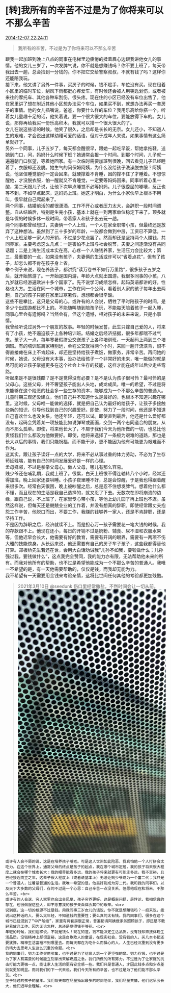 # [转]我所有的辛苦不过是为了你将来可以不那么辛苦
[2014-12-07 22:24:11](#data.create_time)
> 我所有的辛苦，不过是为了你将来可以不那么辛苦

跟我一起加班到晚上八点的同事在电梯里边疲倦的揉着眉心边跟我讲他女儿的事情。他的女儿三岁了，一次发脾气说，你不就是想赚钱吗？你不要上班了，每天带我出去一趟，总会捡到一分钱的。你不把它交给警察叔叔，不就有钱了吗？这样你还能陪我玩。<br>
	接下来，他又讲了另外一件事，买房子的时候，钱不趁手，车位没有买。现在租着小区里的临时车位，刮风下雨都挺心疼爱车，有时候还会被人用钥匙划伤，或者被来往的摩托车、其他各种车刮伤，很头疼。现在住的小区已经没有车位出售了，他在家里讲了想在附近其他小区想办法买个车位，如果买不到，就想办法再买一套房子的事情。他的女儿插嘴说，爸爸，你要什么样的车位？我用乐高给你搭一个。听着女儿童趣十足的话，他笑着说，要一个很大很大的车位，要能放得下车的。女儿说，那你再给我买一份乐高积木，我就可以搭一个很大很大的了。<br>
	女儿在说这些话的时候，他笑了很久，之后却是长长的无奈。女儿还小，不知道人生的艰难，才会说出这样幼稚可爱的话语，但对于成年人来说，如果事情有这么简单就好了。<br>
	另外一个同事，儿子五岁了，每天都会醒很早，跟她一起吃早饭，帮她拿拖鞋，送她到门口，问，妈妈什么时候下班？她通常会报一个时间。到那个时间，儿子就一遍遍朝门口张望，等着她回家。有一次临时需要加班到很晚，回去看见儿子已经睡着了，衣服却还没脱。她生气的问保姆阿姨，为什么没给孩子洗澡脱衣服？阿姨说，他坚信睡觉前你一定会回来，就硬撑着不肯睡，困的撑不住了才睡着。不想惊醒他，才没脱衣服，怕一醒就又不肯睡觉，一定要等妈妈回来。同事听着心里一酸，第二天跟儿子说，让他下次早点睡觉不必等妈妈。儿子很委屈的嘟囔，反正也等不到，不如早点起床，送妈妈上班。她这才明白，为什么小家伙早上根本不用叫，很早就自己爬起来了。<br>
	两个同事，结婚前活的都很潇洒，工作不开心或者压力太大，会辞职一段时间调整。自从结婚后，特别是生完小孩，基本上就在一到两家单位稳定下来了。顶多就是年假的时候多休一段时间，带着家人和孩子出去玩一趟。<br>
	两个同事都曾经想过，夫妻俩一个人上班，一个人在家全职带小孩，但最终还是放弃了这种想法。虽然到了三十多岁的年龄，一般都会做到中层，工资已不算低，一个人上班足够一家人的开销，不过是少花点罢了。然而却还是坚持两个人赚钱，共同养家。主要考虑这么几点：一是害怕不上班与社会脱节，夫妻之间逐渐没有共同话题；二是上海生活成本实在高，心疼一个人赚钱养家，生活压力会比较大；第三，最重要的一点，如果没有孩子，夫妻俩的生活或许可以“省着点花”，但有了孩子，却怎么都不肯在孩子身上省。<br>
	举个例子来说，现在养孩子，都讲究“读万卷书不如行万里路”，很多孩子五岁之后，就开始旅游了。一开始是国内游，年龄大点就出国游。我很多同事的小孩，八九岁就已经游遍欧洲十多个国家了。先不说学习成绩怎样，起码英语都讲的好，性格也大方。生活在同一个城市，工作在同一个公司，看着别人家的孩子每年出去两趟，自己的孩子只能在家里过寒暑假，想想都会很辛酸。<br>
	这些不是攀比，这只是父母的心。或许有的人会说，牺牲了平时陪孩子的时间，是多少个出国游都比不上的。不能随叫随到陪孩子玩，不能每天陪着孩子一起入睡，同事心里会有遗憾吗？当然会有，但这个遗憾，相对孩子的未来来说，只是小事情。<br>
	我曾经听说过另外一个朋友的故事。年轻的时候发誓，此生只嫁自己爱的人，将来有了小孩，绝不逼迫孩子上各种培训班。结婚之后经济拮据，很多年都喘不过气来。孩子大一点，每年寒暑假挤公交送孩子上各种培训班，一天起码上两到三个培训班。有的培训班离家特别远，单程公交就得两个小时，来回一趟汗流浃背，恨不得直接瘫在床上不肯起床，却还是坚持给孩子煮饭，做家务，非常辛苦。再问她的时候，她说，父母没有大本事，没办法给孩子一个非常好的未来，唯一能做的就是尽可能的让孩子掌握更多在这个社会上生存的技能，这样才能在成年以后少走些弯路。<br>
	听起来是不是很残酷？是不是觉得没有必要？是不是认为孩子很可怜？最可怜的是父母心。这些父母，并不奢望孩子能出人头地，成龙成凤，唯一的希望，不过是将来能够在这个险恶的社会多一些生存的资本，能够成为一个不那么辛苦的普通人。儿童时期三观还没建立，他们自己并不知道什么是最好的，也根本不知道兴趣在哪里。这时候，父母唯一能做的选择，就是把自己认为最好的给孩子，让孩子多接触些新的知识，引导他找到自己的兴趣爱好。即使，努力了一段时间，他还是不知道自己喜欢什么也没关系，他还年轻，还可以试。即使直到最后，他还是什么爱好都没有，起码会凭着某一项技能比如说弹琴或画画，交到一两个志同道合的朋友，从而不那么孤单。即使，将来他长大了，不屑于我们今天为他所做的一切，也总比他责怪我们什么都没为他做要好。即使，他将来选择了一条极为艰难的道路，那也是长大以后的事情，我们只能祝福，而不能干涉，更不能因为他有可能更为艰难而不作为。<br>
	这其实，跟让孩子读好一点的大学，将来不必从事过重的体力劳动，不必为了生存苟延残喘，能有自己的时间发展爱好是一样的心理。<br>
	孟母择邻，不过是拳拳父母心。做人父母，哪儿有那么容易。<br>
	贱少爷还在哺乳期，我就上班了。很累，白天上班恨不得连轴转八个小时，经常还得加班，晚上回家还要哄睡。小孩子夜里睡不好，总是会惊醒，于是我也得跟着醒来很多次。经常白天很困，晚上被吵醒之后，总是忍不住想发脾气。想着他什么都不懂，而且现在的生活是我自己选择的，就又忍了下去。无数次在即将崩溃的边缘，跟自己说，不上班了，在家里专心带小孩，等他上幼儿园了再上班也不迟。虽然这样说，但每天还是兢兢业业的工作着，并没有想真的辞职。即使经常跟丈夫抱怨工作辛苦，他脱口而出，不要工作，我赚的钱够养一家人，还是不肯辞职，还是坚持工作。<br>
	不是因为辞职之后，经济就续不上。而是担心万一孩子需要花一笔大钱的时候，我的存款跟不上。他现在还小，每日的开销不过是奶粉、辅食、尿不湿和衣服水果等，但他迟早会长大，他需要有好的教育，需要有开阔的眼界，需要有一两项不伤大雅的技能傍身。从长远来说，他还需要有自己的房子车子孩子，这些我都得替他打算。郑板桥先生若还在世，会用大白话劝诫我“儿孙不如我，要钱做什么；儿孙强过我，要钱做什么”，这点我完全赞同，我的能力亦有限，无法帮助他未来的所有。而我对他所有的帮助，也不过是希望他能成为一个不那么辛苦的普通人。我唯一不希望的是，有一天他需要帮助的，仅仅是钱，而我却无能为力。<br>
	我不希望有一天需要用金钱来考验亲情，这将比世间任何其他的考验都更加残酷。<br>

> 2021年3月10日 @seedunk
> 伤口里经常撒盐，不然时间会让一切从前。
> ![最后还是滚蛋了](相片日记/20210310_这比世间任何其他的考验都更加残酷.jpg)

	或许有人会不屑的说，这是在培养孩子啃老。可是这人世间如此险恶，我真怕他一个人打拼会太吃力。在这个世界上，通常父母的终点是孩子的起点，我在哪个城市定居，我的孩子将来很大程度上就会在哪个城市长大；我的眼界能看多远，我的孩子将来就更有可能走多远。我不富裕，且已经接近而立之年，这辈子很大程度上（或者说基本上）无法让贱少爷成为一个富二代；我只是一个普通人，过着最普通的生活。我唯一希望的是，他最好别成为穷二代。我和我的同事们，以及天下大多数的父母们，存的不过是一个心思：自己辛苦一点没关系，但愿他现在和将来，不那么辛苦。<br>
	或许有的人会说，穷人家里也会出金凤凰，孩子穷养更好。这是概率问题，是悖论，我相信真的存在，也很佩服这些人，却不愿意我的孩子亲自体会其中的艰辛。<br>
	说到底，这一切的根源不过是钱。用我同事三岁女儿的话说，你不就是想赚钱吗？一般来说，能说出这种话的人，要么太年轻，不知道钱的重要性；要么真的太有钱。我的同事们，很多在这个城市已经混到了“中产阶级”，家里有两套房很正常，普遍都请阿姨做家务照顾孩子，却还是不敢轻易放弃工作。因为无论怎样，总还是觉得钱不够花。<br>
	年轻的时候，我们这样说，不就是钱么！现在知道，钱不能决定生活品质，没有钱却直接体现生活品质。没钱精神上却很富裕，这是自欺欺人的童话，在现实社会，没有钱的人，买几本书都还要犹豫，精神生活富裕不到哪里去。而每天都在为吃什么而操心的人，人生已经沉重到没有更多的精力去思考人生这么沉重的命题。<br>
	我的同事们，努力工作买房买车，也不过是为了给家人筑一个更坚强的窝。努力存钱，也不过是为了家人有需要的时候能立刻拿出来解燃眉之急。我们所做的所有努力，不过是为了让家庭的抗击打能力更强一点，能让家人生活的更有安全感一些。我们只是普通人，才因此钱多点和少点差别就更加明显。而对我们的下一代来说，我们今天所有的辛苦，也不过是为了他们能不那么辛苦。<br>
	至于错过的孩子的童年。我们每天都在尽量抽出最多的时间陪伴，我们尽量共情，他们迟早会长大，他们迟早会理解。<br>
 